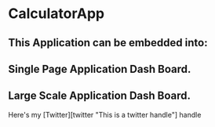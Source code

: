 # CalculatorApp

## This Application can be embedded into: ##

## Single Page Application Dash Board. ##

## Large Scale Application Dash Board. ##

Here's my [Twitter][twitter "This is a twitter handle"] handle 


[twitter]: https://twitter.com/oluwaseun_musa
